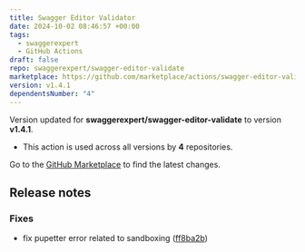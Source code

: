 ```yaml
---
title: Swagger Editor Validator
date: 2024-10-02 08:46:57 +00:00
tags:
  - swaggerexpert
  - GitHub Actions
draft: false
repo: swaggerexpert/swagger-editor-validate
marketplace: https://github.com/marketplace/actions/swagger-editor-validator
version: v1.4.1
dependentsNumber: "4"
---
```



Version updated for **swaggerexpert/swagger-editor-validate** to version **v1.4.1**.
- This action is used across all versions by **4** repositories.

Go to the [GitHub Marketplace](https://github.com/marketplace/actions/swagger-editor-validator) to find the latest changes.

## Release notes

### Fixes

- fix pupetter error related to sandboxing ([ff8ba2b](https://github.com/swaggerexpert/swagger-editor-validate/commit/ff8ba2b3a3aac5a7c42749abf94fc5cb5f1e4737))
